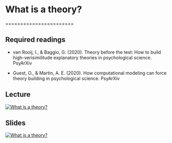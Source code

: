 # What is a theory?
=======================

## Required readings

- van Rooij, I., & Baggio, G. (2020). Theory before the test: How to build high-verisimilitude explanatory theories in psychological science. PsyArXiv

- Guest, O., & Martin, A. E. (2020). How computational modeling can force theory building in psychological science. PsyArXiv

## Lecture

[![What is a theory?](../thumbnails/what-is-a-theory.jpeg)](https://www.youtube.com/watch?v=1H4vTXoZAYI "What is a theory?")


## Slides

[![What is a theory?](../thumbnails/what-is-a-theory.jpeg)](https://github.com/CoAxLab/Data-Explorations/blob/main/book/slides/what-is-a-theory.pdf "What is a theory?")
